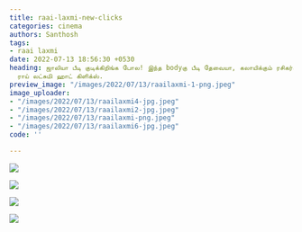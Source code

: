 ```yaml
---
title: raai-laxmi-new-clicks
categories: cinema
authors: Santhosh
tags:
- raai laxmi
date: 2022-07-13 18:56:30 +0530
heading: ஜாலியா பீடி குடிக்கிறிங்க போல! இந்த bodyகு பீடி தேவையா, கலாயிக்கும் ரசிகர்கள்.
  ராய் லட்சுமி ஹாட் கிளிக்ஸ்.
preview_image: "/images/2022/07/13/raailaxmi-1-png.jpeg"
image_uploader:
- "/images/2022/07/13/raailaxmi4-jpg.jpeg"
- "/images/2022/07/13/raailaxmi2-jpg.jpeg"
- "/images/2022/07/13/raailaxmi-png.jpeg"
- "/images/2022/07/13/raailaxmi6-jpg.jpeg"
code: ''

---
```

![](/images/2022/07/13/raailaxmi6-jpg.jpeg)

![](/images/2022/07/13/raailaxmi4-jpg.jpeg)

![](/images/2022/07/13/raailaxmi2-jpg.jpeg)

![](/images/2022/07/13/raailaxmi-png.jpeg)
